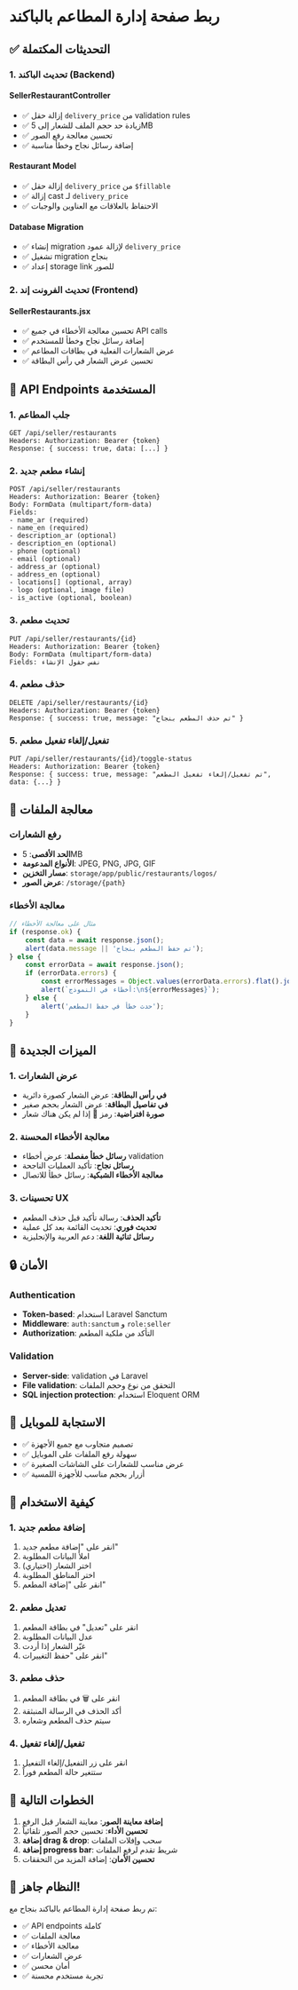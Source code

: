 # ربط صفحة إدارة المطاعم بالباكند

## ✅ التحديثات المكتملة

### 1. تحديث الباكند (Backend)

#### SellerRestaurantController
- ✅ إزالة حقل `delivery_price` من validation rules
- ✅ زيادة حد حجم الملف للشعار إلى 5MB
- ✅ تحسين معالجة رفع الصور
- ✅ إضافة رسائل نجاح وخطأ مناسبة

#### Restaurant Model
- ✅ إزالة حقل `delivery_price` من `$fillable`
- ✅ إزالة cast لـ `delivery_price`
- ✅ الاحتفاظ بالعلاقات مع العناوين والوجبات

#### Database Migration
- ✅ إنشاء migration لإزالة عمود `delivery_price`
- ✅ تشغيل migration بنجاح
- ✅ إعداد storage link للصور

### 2. تحديث الفرونت إند (Frontend)

#### SellerRestaurants.jsx
- ✅ تحسين معالجة الأخطاء في جميع API calls
- ✅ إضافة رسائل نجاح وخطأ للمستخدم
- ✅ عرض الشعارات الفعلية في بطاقات المطاعم
- ✅ تحسين عرض الشعار في رأس البطاقة

## 🔧 API Endpoints المستخدمة

### 1. جلب المطاعم
```
GET /api/seller/restaurants
Headers: Authorization: Bearer {token}
Response: { success: true, data: [...] }
```

### 2. إنشاء مطعم جديد
```
POST /api/seller/restaurants
Headers: Authorization: Bearer {token}
Body: FormData (multipart/form-data)
Fields:
- name_ar (required)
- name_en (required)
- description_ar (optional)
- description_en (optional)
- phone (optional)
- email (optional)
- address_ar (optional)
- address_en (optional)
- locations[] (optional, array)
- logo (optional, image file)
- is_active (optional, boolean)
```

### 3. تحديث مطعم
```
PUT /api/seller/restaurants/{id}
Headers: Authorization: Bearer {token}
Body: FormData (multipart/form-data)
Fields: نفس حقول الإنشاء
```

### 4. حذف مطعم
```
DELETE /api/seller/restaurants/{id}
Headers: Authorization: Bearer {token}
Response: { success: true, message: "تم حذف المطعم بنجاح" }
```

### 5. تفعيل/إلغاء تفعيل مطعم
```
PUT /api/seller/restaurants/{id}/toggle-status
Headers: Authorization: Bearer {token}
Response: { success: true, message: "تم تفعيل/إلغاء تفعيل المطعم", data: {...} }
```

## 🎨 معالجة الملفات

### رفع الشعارات
- **الحد الأقصى**: 5MB
- **الأنواع المدعومة**: JPEG, PNG, JPG, GIF
- **مسار التخزين**: `storage/app/public/restaurants/logos/`
- **عرض الصور**: `/storage/{path}`

### معالجة الأخطاء
```javascript
// مثال على معالجة الأخطاء
if (response.ok) {
    const data = await response.json();
    alert(data.message || 'تم حفظ المطعم بنجاح');
} else {
    const errorData = await response.json();
    if (errorData.errors) {
        const errorMessages = Object.values(errorData.errors).flat().join('\n');
        alert(`أخطاء في النموذج:\n${errorMessages}`);
    } else {
        alert('حدث خطأ في حفظ المطعم');
    }
}
```

## 🎯 الميزات الجديدة

### 1. عرض الشعارات
- **في رأس البطاقة**: عرض الشعار كصورة دائرية
- **في تفاصيل البطاقة**: عرض الشعار بحجم صغير
- **صورة افتراضية**: رمز 🏪 إذا لم يكن هناك شعار

### 2. معالجة الأخطاء المحسنة
- **رسائل خطأ مفصلة**: عرض أخطاء validation
- **رسائل نجاح**: تأكيد العمليات الناجحة
- **معالجة الأخطاء الشبكية**: رسائل خطأ للاتصال

### 3. تحسينات UX
- **تأكيد الحذف**: رسالة تأكيد قبل حذف المطعم
- **تحديث فوري**: تحديث القائمة بعد كل عملية
- **رسائل ثنائية اللغة**: دعم العربية والإنجليزية

## 🔒 الأمان

### Authentication
- **Token-based**: استخدام Laravel Sanctum
- **Middleware**: `auth:sanctum` و `role:seller`
- **Authorization**: التأكد من ملكية المطعم

### Validation
- **Server-side**: validation في Laravel
- **File validation**: التحقق من نوع وحجم الملفات
- **SQL injection protection**: استخدام Eloquent ORM

## 📱 الاستجابة للموبايل

- ✅ تصميم متجاوب مع جميع الأجهزة
- ✅ سهولة رفع الملفات على الموبايل
- ✅ عرض مناسب للشعارات على الشاشات الصغيرة
- ✅ أزرار بحجم مناسب للأجهزة اللمسية

## 🚀 كيفية الاستخدام

### 1. إضافة مطعم جديد
1. انقر على "إضافة مطعم جديد"
2. املأ البيانات المطلوبة
3. اختر الشعار (اختياري)
4. اختر المناطق المطلوبة
5. انقر على "إضافة المطعم"

### 2. تعديل مطعم
1. انقر على "تعديل" في بطاقة المطعم
2. عدل البيانات المطلوبة
3. غيّر الشعار إذا أردت
4. انقر على "حفظ التغييرات"

### 3. حذف مطعم
1. انقر على 🗑️ في بطاقة المطعم
2. أكد الحذف في الرسالة المنبثقة
3. سيتم حذف المطعم وشعاره

### 4. تفعيل/إلغاء تفعيل
1. انقر على زر التفعيل/إلغاء التفعيل
2. ستتغير حالة المطعم فوراً

## 🎯 الخطوات التالية

1. **إضافة معاينة الصور**: معاينة الشعار قبل الرفع
2. **تحسين الأداء**: تحسين حجم الصور تلقائياً
3. **إضافة drag & drop**: سحب وإفلات الملفات
4. **إضافة progress bar**: شريط تقدم لرفع الملفات
5. **تحسين الأمان**: إضافة المزيد من التحققات

## 🚀 النظام جاهز!

تم ربط صفحة إدارة المطاعم بالباكند بنجاح مع:
- ✅ API endpoints كاملة
- ✅ معالجة الملفات
- ✅ معالجة الأخطاء
- ✅ عرض الشعارات
- ✅ أمان محسن
- ✅ تجربة مستخدم محسنة
